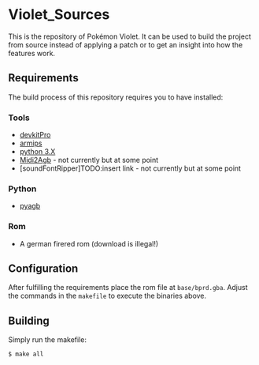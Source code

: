 # Violet_Sources

This is the repository of Pokémon Violet. It can be used to build the project from source instead of applying a patch or to get an insight into how the features work.

## Requirements

The build process of this repository requires you to have installed:

### Tools
- [devkitPro](https://sourceforge.net/projects/devkitpro/)
- [armips](https://github.com/Kingcom/armips)
- [python 3.X](https://www.python.org/)
- [Midi2Agb](https://github.com/ipatix/midi2agb) - not currently but at some point
- [soundFontRipper]TODO:insert link - not currently but at some point
### Python
- [pyagb](https://github.com/WodkaRHR/pyagb)
### Rom
- A german firered rom (download is illegal!)

## Configuration

After fulfilling the requirements place the rom file at `base/bprd.gba`. Adjust the commands in the `makefile` to execute the binaries above.

## Building

Simply run the makefile:
```
$ make all
```




